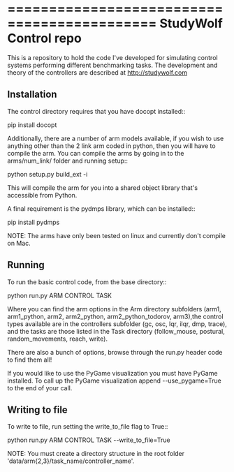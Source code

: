 ============================================
StudyWolf Control repo
============================================

This is a repository to hold the code I've developed for simulating 
control systems performing different benchmarking tasks. The development 
and theory of the controllers are described at http://studywolf.com

Installation
------------

The control directory requires that you have docopt installed::

   pip install docopt

Additionally, there are a number of arm models available, if you 
wish to use anything other than the 2 link arm coded in python, 
then you will have to compile the arm. You can compile the arms by
going in to the arms/num_link/ folder and running setup::

   python setup.py build_ext -i
   
This will compile the arm for you into a shared object library that's
accessible from Python. 

A final requirement is the pydmps library, which can be installed::

   pip install pydmps

NOTE: The arms have only been tested on linux and currently don't compile on Mac. 

Running
-------

To run the basic control code, from the base directory::

   python run.py ARM CONTROL TASK
   
Where you can find the arm options in the Arm directory subfolders (arm1, arm1_python, arm2, arm2_python, arm2_python_todorov, arm3),the control types available are in the controllers subfolder (gc, osc, lqr, ilqr, dmp, trace), and the tasks are those listed in the Task directory (follow_mouse, postural, random_movements, reach, write).

There are also a bunch of options, browse through the run.py header code to find them all!

If you would like to use the PyGame visualization you must have PyGame installed. To call up the PyGame visualization append --use_pygame=True to the end of your call.
  
Writing to file
---------------

To write to file, run setting the write_to_file flag to True::
  
   python run.py ARM CONTROL TASK --write_to_file=True
  
NOTE: You must create a directory structure in the root folder 'data/arm{2,3}/task_name/controller_name'.
